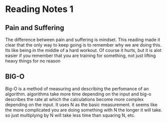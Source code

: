 # Reading Notes 1

## Pain and Suffering

The difference between pain and suffering is mindset. This reading made it clear that the only way to keep going is to remember why we are doing this. Its like being in the middle of a hard workout. Of course it hurts, but it is alot easier if you remember that you are training for something, not just lifting heavy things for no reason

## BIG-O

Big-O is a method of measuring and describing the perfomance of an algorithm. algorithms take more time depending on the input and big-o describes the rate at which the calculations become more complex depending on the input. It uses N as the basic measurement. it seems like the more complicated you are doing something with N the longer it will take. so just multiplying by N will take less time than squaring N, etc.